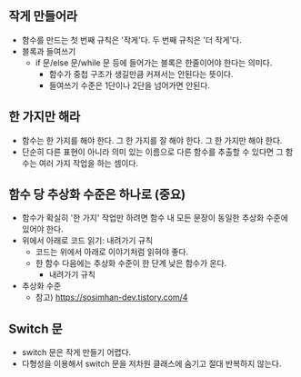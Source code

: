 ## 작게 만들어라
- 함수를 만드는 첫 번째 규칙은 '작게'다. 두 번째 규칙은 '더 작게'다.
- 블록과 들여쓰기
  - if 문/else 문/while 문 등에 들어가는 블록은 한줄이어야 한다는 의미다.
    - 함수가 중첩 구조가 생길만큼 커져서는 안된다는 뜻이다.
    - 들여쓰기 수준은 1단이나 2단을 넘어가면 안된다.
    
## 한 가지만 해라
- 함수는 한 가지를 해야 한다. 그 한 가지를 잘 해야 한다. 그 한 가지만 해야 한다.
- 단순히 다른 표현이 아니라 의미 있는 이름으로 다른 함수를 추출할 수 있다면 그 함수는 여러 가지 작업을 하는 셈이다.

## 함수 당 추상화 수준은 하나로 (중요)
- 함수가 확실히 '한 가지' 작업만 하려면 함수 내 모든 문장이 동일한 추상화 수준에 있어야 한다.
- 위에서 아래로 코드 읽기: 내려가기 규칙
  - 코드는 위에서 아래로 이야기처럼 읽혀야 좋다.
  - 한 함수 다음에는 추상화 수준이 한 단계 낮은 함수가 온다.
    - 내려가기 규칙
- 추상화 수준
  - 참고) https://sosimhan-dev.tistory.com/4

## Switch 문
- switch 문은 작게 만들기 어렵다.
- 다형성을 이용해서 switch 문을 저차원 클래스에 숨기고 절대 반복하지 않는다.
